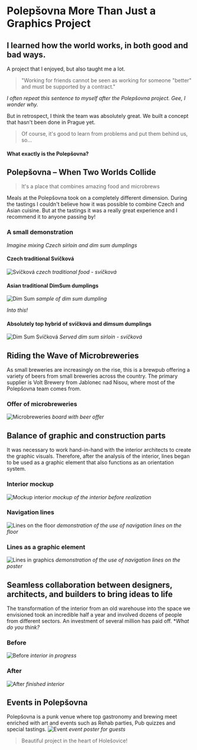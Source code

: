 # Polepšovna More Than Just a Graphics Project

## I learned how the world works, in both good and bad ways.
A project that I enjoyed, but also taught me a lot. 

> "Working for friends cannot be seen as working for someone "better" and must be supported by a contract."

*I often repeat this sentence to myself after the Polepšovna project. Gee, I wonder why.*


But in retrospect, I think the team was absolutely great. We built a concept that hasn't been done in Prague yet.

> Of course, it's good to learn from problems and put them behind us, so...
#### **What exactly is the Polepšovna?**


## Polepšovna – When Two Worlds Collide
> It's a place that combines amazing food and microbrews

Meals at the Polepšovna took on a completely different dimension. During the tastings I couldn't believe how it was possible to combine Czech and Asian cuisine. But at the tastings it was a really great experience and I recommend it to anyone passing by!
### A small demonstration
*Imagine mixing Czech sirloin and dim sum dumplings*

#### Czech traditional Svíčková  
![Svíčková](/02_first_impressions/images_casestudy/svickova.jpg)
*czech traditional food - svíčková*
#### Asian traditional DimSum dumplings
![Dim Sum](/02_first_impressions/images_casestudy/dimsum.webp)
*sample of dim sum dumpling*

*Into this!*
#### Absolutely top hybrid of svíčková and dimsum dumplings
![Dim Sum Svíčková](/02_first_impressions/images_casestudy/dimsumsvickova.jpg)
*Served dim sum sirloin - svíčková*

## Riding the Wave of Microbreweries
As small breweries are increasingly on the rise, this is a brewpub offering a variety of beers from small breweries across the country. The primary supplier is Volt Brewery from Jablonec nad Nisou, where most of the Polepšovna team comes from.

### Offer of microbreweries
![Microbreweries](/02_first_impressions/images_casestudy/Microbreweries.jpeg)
*board with beer offer*

## Balance of graphic and construction parts
It was necessary to work hand-in-hand with the interior architects to create the graphic visuals. Therefore, after the analysis of the interior, lines began to be used as a graphic element that also functions as an orientation system.    
### Interior mockup
![Mockup interior](/02_first_impressions/images_casestudy/interior.png)
*mockup of the interior before realization*
### Navigation lines
![Lines on the floor](/02_first_impressions/images_casestudy/floor_lines.jpg)
*demonstration of the use of navigation lines on the floor*
### Lines as a graphic element
![Lines in graphics](/02_first_impressions/images_casestudy/poster.png)
*demonstration of the use of navigation lines on the poster*

## Seamless collaboration between designers, architects, and builders to bring ideas to life
The transformation of the interior from an old warehouse into the space we envisioned took an incredible half a year and involved dozens of people from different sectors. An investment of several million has paid off.
**What do you think?*
### Before
![Before](/02_first_impressions/images_casestudy/mess.jpg)
*interior in progress*

### After
![After](/02_first_impressions/images_casestudy/interior.jpeg)
*finished interior*



## Events in Polepšovna
Polepšovna is a punk venue where top gastronomy and brewing meet enriched with art and events such as Rehab parties, Pub quizzes and special tastings.
![Event](/02_first_impressions/images_casestudy/event.png)
*event poster for guests*

> Beautiful project in the heart of Holešovice!
